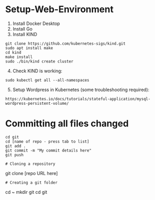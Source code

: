 # Setup-Web-Environment
1. Install Docker Desktop
2. Install Go
3. Install KIND
```
git clone https://github.com/kubernetes-sigs/kind.git
sudo apt install make
cd kind
make install
sudo ./bin/kind create cluster
```
4. Check KIND is working:
```
sudo kubectl get all --all-namespaces
```
5. Setup Wordpress in Kubernetes (some troubleshooting required):
```
https://kubernetes.io/docs/tutorials/stateful-application/mysql-wordpress-persistent-volume/
```

# Committing all files changed
```
cd git
cd [name of repo - press tab to list]
git add .
git commit -m "My commit details here"
git push

# Cloning a repository
```
git clone [repo URL here]
```
# Creating a git folder
```
cd ~
mkdir git
cd git
```
